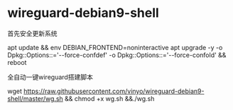 # wireguard-debian9-shell

首先安全更新系统

apt update && env DEBIAN_FRONTEND=noninteractive apt upgrade -y -o Dpkg::Options::='--force-confdef' -o Dpkg::Options::='--force-confold' && reboot

全自动一键wireguard搭建脚本

wget https://raw.githubusercontent.com/vinyo/wireguard-debian9-shell/master/wg.sh && chmod +x wg.sh &&./wg.sh

